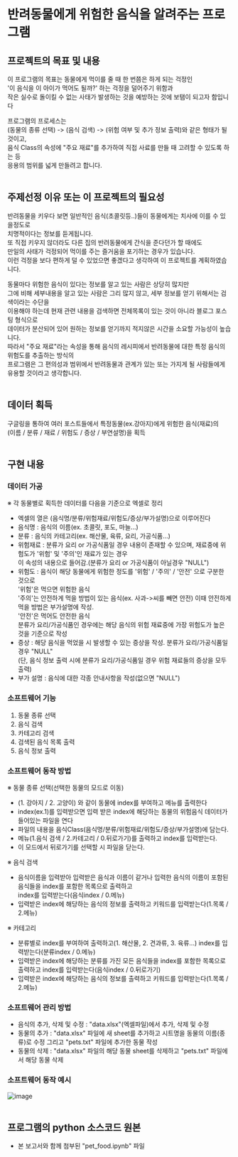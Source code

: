 # 반려동물에게 위험한 음식을 알려주는 프로그램

## 프로젝트의 목표 및 내용

이 프로그램의 목표는 동물에게 먹이를 줄 때 한 번쯤은 하게 되는 걱정인<br>
'이 음식을 이 아이가 먹어도 될까?' 하는 걱정을 덜어주기 위함과<br>
작은 실수로 돌이킬 수 없는 사태가 발생하는 것을 예방하는 것에 보탬이 되고자 함입니다<br>

프로그램의 프로세스는 <br>
(동물의 종류 선택) -> (음식 검색) -> (위험 여부 및 추가 정보 출력)와 같은 형태가 될 것이고,<br>
음식 Class의 속성에 "주요 재료"를 추가하여 직접 사료를 만들 때 고려할 수 있도록 하는 등<br>
응용의 범위를 넓게 만들려고 합니다.<br><br>

## 주제선정 이유 또는 이 프로젝트의 필요성

반려동물을 키우다 보면 일반적인 음식(초콜릿등..)들이 동물에게는 치사에 이를 수 있을정도로<br>
치명적이다는 정보를 듣게됩니다.<br>
또 직접 키우지 않더라도 다른 집의 반려동물에게 간식을 준다던가 할 때에도 <br>
만일의 사태가 걱정되어 먹이를 주는 즐거움을 포기하는 경우가 있습니다.<br>
이런 걱정을 보다 편하게 덜 수 있었으면 좋겠다고 생각하여 이 프로젝트를 계획하였습니다.<br>

동물마다 위험한 음식이 있다는 정보를 알고 있는 사람은 상당히 많지만<br>
그에 비해 세부내용을 알고 있는 사람은 그리 많지 않고, 세부 정보를 얻기 위해서는 검색이라는 수단을<br>
이용해야 하는데 현재 관련 내용을 검색하면 전체목록이 있는 것이 아니라 블로그 포스팅 형식으로 <br>
데이터가 분산되어 있어 원하는 정보를 얻기까지 적지않은 시간을 소요할 가능성이 높습니다.<br>
따라서 "주요 재료"라는 속성을 통해 음식의 레시피에서 반려동물에 대한 특정 음식의 위험도를 추출하는 방식의<br>
프로그램은 그 편의성과 범위에서 반려동물과 관계가 있는 또는 가지게 될 사람들에게 유용할 것이라고 생각합니다.<br><br>

## 데이터 획득

구글링을 통하여 여러 포스트들에서 특정동물(ex.강아지)에게 위험한 음식(재료)의<br> 
(이름 / 분류 / 재료 / 위험도 / 증상 / 부연설명)을 획득<br><br>

## 구현 내용

### 데이터 가공
※ 각 동물별로 획득한 데이터를 다음을 기준으로 엑셀로 정리
- 엑셀의 열은 (음식명/분류/위험재료/위험도/증상/부가설명)으로 이루어진다
- 음식명 : 음식의 이름(ex. 초콜릿, 포도, 마늘...)
- 분류 : 음식의 카테고리(ex. 해산물, 육류, 요리, 가공식품...)
- 위험재료 : 분류가 요리 or 가공식품일 경우 내용이 존재할 수 있으며, 재료중에 위험도가 '위험' 및 '주의'인 재료가 있는 경우<br> 
  이 속성의 내용으로 들어감.(분류가 요리 or 가공식품이 아닐경우 "NULL")
- 위험도 : 음식이 해당 동물에게 위험한 정도를 '위험' / '주의' / '안전' 으로 구분한 것으로<br>
  '위험'은 먹으면 위험한 음식<br> 
  '주의'는 안전하게 먹을 방법이 있는 음식(ex. 사과->씨를 빼면 안전) 이때 안전하게 먹을 방법은 부가설명에 작성.<br>
  '안전'은 먹어도 안전한 음식<br>
  분류가 요리/가공식품인 경우에는 해당 음식의 위험 재료중에 가장 위험도가 높은 것을 기준으로 작성
- 증상 : 해당 음식을 먹었을 시 발생할 수 있는 증상을 작성. 분류가 요리/가공식품일 경우 "NULL"<br>
  (단, 음식 정보 출력 시에 분류가 요리/가공식품일 경우 위험 재료들의 증상을 모두 출력)
- 부가 설명 : 음식에 대한 각종 안내사항을 작성(없으면 "NULL")

### 소프트웨어 기능
1. 동물 종류 선택
2. 음식 검색
3. 카테고리 검색
3. 검색된 음식 목록 출력
4. 음식 정보 출력

### 소프트웨어 동작 방법
※ 동물 종류 선택(선택한 동물의 모드로 이동)
- (1. 강아지 / 2. 고양이) 와 같이 동물에 index를 부여하고 메뉴를 출력한다 
- index(ex.1)를 입력받으면 입력 받은 index에 해당하는 동물의 위험음식 데이터가 들어있는 파일을 연다
- 파일의 내용을 음식Class(음식명/분류/위험재료/위험도/증상/부가설명)에 담는다. 
- 메뉴(1.음식 검색 / 2.카테고리 / 0.뒤로가기)를 출력하고 index를 입력받는다.
- 이 모드에서 뒤로가기를 선택할 시 파일을 닫는다.

※ 음식 검색
- 음식이름을 입력받아 입력받은 음식과 이름이 같거나 입력한 음식의 이름이 포함된 음식들을 index를 포함한 목록으로 출력하고<br>
  index를 입력받는다(음식index / 0.메뉴)
- 입력받은 index에 해당하는 음식의 정보를 출력하고 키워드를 입력받는다(1.목록 / 2.메뉴)

※ 카테고리
- 분류별로 index를 부여하여 출력하고(1. 해산물, 2. 견과류, 3. 육류...) index를 입력받는다(분류index / 0.메뉴)
- 입력받은 index에 해당하는 분류를 가진 모든 음식들을 index를 포함한 목록으로 출력하고 index를 입력받는다(음식index / 0.뒤로가기)
- 입력받은 index에 해당하는 음식의 정보를 출력하고 키워드를 입력받는다(1.목록 / 2.메뉴)

### 소프트웨어 관리 방법
- 음식의 추가, 삭제 및 수정 : "data.xlsx"(엑셀파일)에서 추가, 삭제 및 수정
- 동물의 추가 : "data.xlsx" 파일에 새 sheet를 추가하고 시트명을 동물의 이름(종류)로 수정 그리고 "pets.txt" 파일에 추가한 동물 작성
- 동물의 삭제 : "data.xlsx" 파일의 해당 동물 sheet를 삭제하고 "pets.txt" 파일에서 해당 동물 삭제

### 소프트웨어 동작 예시
![image](https://user-images.githubusercontent.com/78855847/126331002-45b6a50e-8a37-4c3d-bc0f-e5be4836244d.png)
<br><br>
## 프로그램의 python 소스코드 원본
- 본 보고서와 함께 첨부된 "pet_food.ipynb" 파일
